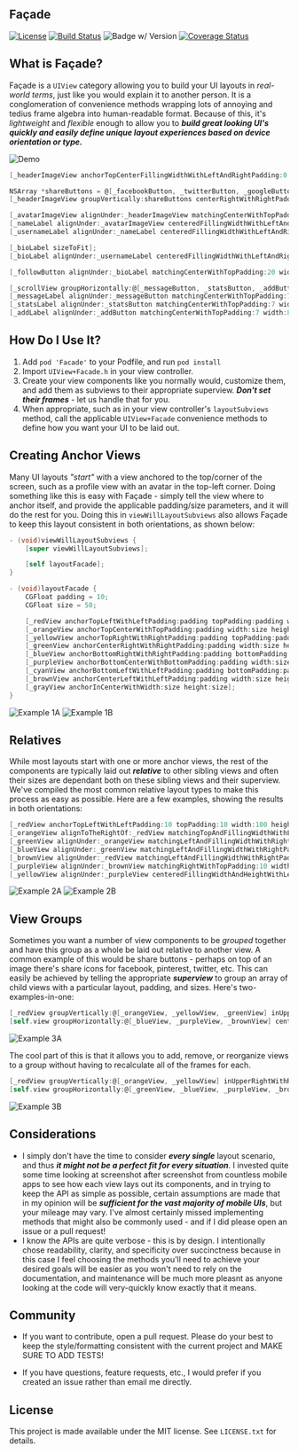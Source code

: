 ## Façade

[![License](https://img.shields.io/cocoapods/l/Facade.svg)](http://doge.mit-license.org) [![Build Status](https://img.shields.io/travis/mamaral/Facade.svg)](https://travis-ci.org/mamaral/Evolve/) ![Badge w/ Version](https://img.shields.io/cocoapods/v/Facade.svg) [![Coverage Status](https://coveralls.io/repos/mamaral/Facade/badge.svg?branch=master)](https://coveralls.io/r/mamaral/Evolve?branch=master)

## What is Façade?

Façade is a `UIView` category allowing you to build your UI layouts in *real-world terms*, just like you would explain it to another person. It is a conglomeration of convenience methods wrapping lots of annoying and tedius frame algebra into human-readable format. Because of this, it's *lightweight* and *flexible* enough to allow you to ***build great looking UI's quickly and easily define unique layout experiences based on device orientation or type.***

![Demo](screenshots/demo.png)

```objective-c
[_headerImageView anchorTopCenterFillingWidthWithLeftAndRightPadding:0 topPadding:0 height:250];

NSArray *shareButtons = @[_facebookButton, _twitterButton, _googleButton, _pinterestButton];
[_headerImageView groupVertically:shareButtons centerRightWithRightPadding:7 spacing:7 width:45 height:45];

[_avatarImageView alignUnder:_headerImageView matchingCenterWithTopPadding:-50 width:100 height:100];
[_nameLabel alignUnder:_avatarImageView centeredFillingWidthWithLeftAndRightPadding:7 topPadding:14 height:28];
[_usernameLabel alignUnder:_nameLabel centeredFillingWidthWithLeftAndRightPadding:7 topPadding:2 height:19];

[_bioLabel sizeToFit];
[_bioLabel alignUnder:_usernameLabel centeredFillingWidthWithLeftAndRightPadding:15 topPadding:10 height:CGRectGetHeight(_bioLabel.frame)];

[_followButton alignUnder:_bioLabel matchingCenterWithTopPadding:20 width:250 height:44];

[_scrollView groupHorizontally:@[_messageButton, _statsButton, _addButton] centeredUnderView:_followButton topPadding:30 spacing:40 width:60 height:60];
[_messageLabel alignUnder:_messageButton matchingCenterWithTopPadding:7 width:80 height:13];
[_statsLabel alignUnder:_statsButton matchingCenterWithTopPadding:7 width:80 height:13];
[_addLabel alignUnder:_addButton matchingCenterWithTopPadding:7 width:80 height:13];
```

## How Do I Use It?

1. Add `pod 'Facade'` to your Podfile, and run `pod install`
2. Import `UIView+Facade.h` in your view controller.
3. Create your view components like you normally would, customize them, and add them as subviews to their appropriate superview. ***Don't set their frames*** - let us handle that for you.
2. When appropriate, such as in your view controller's `layoutSubviews` method, call the applicable `UIView+Facade` convenience methods to define how you want your UI to be laid out.

## Creating Anchor Views

Many UI layouts *"start"* with a view anchored to the top/corner of the screen, such as a profile view with an avatar in the top-left corner. Doing something like this is easy with Façade - simply tell the view where to anchor itself, and provide the applicable padding/size parameters, and it will do the rest for you. Doing this in `viewWillLayoutSubviews` also allows Façade to keep this layout consistent in both orientations, as shown below:


```objective-c
- (void)viewWillLayoutSubviews {
    [super viewWillLayoutSubviews];

    [self layoutFacade];
}

- (void)layoutFacade {
    CGFloat padding = 10;
    CGFloat size = 50;

    [_redView anchorTopLeftWithLeftPadding:padding topPadding:padding width:size height:size];
    [_orangeView anchorTopCenterWithTopPadding:padding width:size height:size];
    [_yellowView anchorTopRightWithRightPadding:padding topPadding:padding width:size height:size];
    [_greenView anchorCenterRightWithRightPadding:padding width:size height:size];
    [_blueView anchorBottomRightWithRightPadding:padding bottomPadding:padding width:size height:size];
    [_purpleView anchorBottomCenterWithBottomPadding:padding width:size height:size];
    [_cyanView anchorBottomLeftWithLeftPadding:padding bottomPadding:padding width:size height:size];
    [_brownView anchorCenterLeftWithLeftPadding:padding width:size height:size];
    [_grayView anchorInCenterWithWidth:size height:size];
}
```

![Example 1A](screenshots/1a.png)
![Example 1B](screenshots/1b.png)

## Relatives

While most layouts start with one or more anchor views, the rest of the components are typically laid out ***relative*** to other sibling views and often their sizes are dependant both on these sibling views and their superview. We've compiled the most common relative layout types to make this process as easy as possible. Here are a few examples, showing the results in both orientations:

```objective-c
[_redView anchorTopLeftWithLeftPadding:10 topPadding:10 width:100 height:100];
[_orangeView alignToTheRightOf:_redView matchingTopAndFillingWidthWithLeftAndRightPadding:10 height:20];
[_greenView alignUnder:_orangeView matchingLeftAndFillingWidthWithRightPadding:10 topPadding:5 height:20];
[_blueView alignUnder:_greenView matchingLeftAndFillingWidthWithRightPadding:10 topPadding:5 height:50];
[_brownView alignUnder:_redView matchingLeftAndFillingWidthWithRightPadding:10 topPadding:10 height:30];
[_purpleView alignUnder:_brownView matchingRightWithTopPadding:10 width:100 height:40];
[_yellowView alignUnder:_purpleView centeredFillingWidthAndHeightWithLeftAndRightPadding:10 topAndBottomPadding:10];
```

![Example 2A](screenshots/2a.png)
![Example 2B](screenshots/2b.png)

## View Groups

Sometimes you want a number of view components to be *grouped* together and have this group as a whole be laid out relative to another view. A common example of this would be share buttons - perhaps on top of an image there's share icons for facebook, pinterest, twitter, etc. This can easily be achieved by telling the appropriate ***superview*** to group an array of child views with a particular layout, padding, and sizes. Here's two-examples-in-one:

```objective-c
[_redView groupVertically:@[_orangeView, _yellowView, _greenView] inUpperRightWithRightPadding:10 topPadding:10 spacing:10 width:50 height:50];
[self.view groupHorizontally:@[_blueView, _purpleView, _brownView] centeredUnderView:_redView topPadding:10 spacing:10 width:50 height:50];
```

![Example 3A](Screenshots/3a.png)

The cool part of this is that it allows you to add, remove, or reorganize views to a group without having to recalculate all of the frames for each.

```objective-c
[_redView groupVertically:@[_orangeView, _yellowView] inUpperRightWithRightPadding:10 top:10 spacing:10 width:50 height:50];
[self.view groupHorizontally:@[_greenView, _blueView, _purpleView, _brownView, _blackView] centeredUnderView:_redView topPadding:10 spacing:10 width:50 height:50];
```

![Example 3B](screenshots/3b.png)

## Considerations

- I simply don't have the time to consider ***every single*** layout scenario, and thus ***it might not be a perfect fit for every situation***. I invested quite some time looking at screenshot after screenshot from countless mobile apps to see how each view lays out its components, and in trying to keep the API as simple as possible, certain assumptions are made that in my opinion will be ***sufficient for the vast majority of mobile UIs***, but your mileage may vary. I've almost certainly missed implementing methods that might also be commonly used - and if I did please open an issue or a pull request!
- I know the APIs are quite verbose - this is by design. I intentionally chose readability, clarity, and specificity over succinctness because in this case I feel choosing the methods you'll need to achieve your desired goals will be easier as you won't need to rely on the documentation, and maintenance will be much more pleasnt as anyone looking at the code will very-quickly know exactly that it means.

## Community

- If you want to contribute, open a pull request. Please do your best to keep the style/formatting consistent with the current project and MAKE SURE TO ADD TESTS!

- If you have questions, feature requests, etc., I would prefer if you created an issue rather than email me directly.


## License

This project is made available under the MIT license. See `LICENSE.txt` for details.
